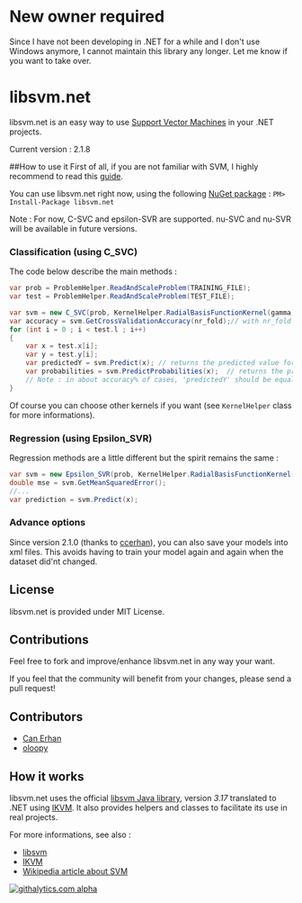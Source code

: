 # New owner required
Since I have not been developing in .NET for a while and I don't use Windows anymore, I cannot maintain this library any longer. Let me know if you want to take over.


# libsvm.net 


libsvm.net is an easy way to use [Support Vector Machines](https://en.wikipedia.org/wiki/Support_vector_machine) in your .NET projects.

Current version : 2.1.8

##How to use it
First of all, if you are not familiar with SVM, I highly recommend to read this [guide](http://www.csie.ntu.edu.tw/~cjlin/papers/guide/guide.pdf).
 
You can use libsvm.net right now, using the following [NuGet package](http://nuget.org/packages/libsvm.net/ ) : 
`PM> Install-Package libsvm.net`

Note : For now, C-SVC and epsilon-SVR are supported. nu-SVC and nu-SVR will be available in future versions.

### Classification (using C_SVC)
The code below describe the main methods :
```c#
var prob = ProblemHelper.ReadAndScaleProblem(TRAINING_FILE);
var test = ProblemHelper.ReadAndScaleProblem(TEST_FILE);

var svm = new C_SVC(prob, KernelHelper.RadialBasisFunctionKernel(gamma), C);
var accuracy = svm.GetCrossValidationAccuracy(nr_fold);// with nr_fold > 1
for (int i = 0 ; i < test.l ; i++)
{
    var x = test.x[i];
    var y = test.y[i];
    var predictedY = svm.Predict(x); // returns the predicted value for 'x' attributes
    var probabilities = svm.PredictProbabilities(x);  // returns the probabilities for each class
    // Note : in about accuracy% of cases, 'predictedY' should be equal to 'y'
}
```
Of course you can choose other kernels if you want (see `KernelHelper` class for more informations).

### Regression (using Epsilon_SVR)
Regression methods are a little different but the spirit remains the same :
```c#
var svm = new Epsilon_SVR(prob, KernelHelper.RadialBasisFunctionKernel(gamma), C, epsilon);
double mse = svm.GetMeanSquaredError(); 
//...
var prediction = svm.Predict(x);
```

### Advance options
Since version 2.1.0 (thanks to [ccerhan](https://github.com/ccerhan)), you can also save your models into xml files. This avoids having to train your model again and again when the dataset did'nt changed.

## License
libsvm.net is provided under MIT License.

## Contributions
Feel free to fork and improve/enhance libsvm.net in any way your want.

If you feel that the community will benefit from your changes, please send a pull request!

## Contributors
 * [Can Erhan](https://github.com/ccerhan)
 * [oloopy](https://github.com/oloopy)

## How it works
libsvm.net uses the official [libsvm Java library](http://www.csie.ntu.edu.tw/~cjlin/libsvm/#java), version *3.17* translated to .NET using [IKVM](http://www.ikvm.net/). It also provides helpers and classes to facilitate its use in real projects.

For more informations, see also :
 * [libsvm](http://www.csie.ntu.edu.tw/~cjlin/libsvm/)
 * [IKVM](http://www.ikvm.net/)
 * [Wikipedia article about SVM](https://en.wikipedia.org/wiki/Support_vector_machine)


[![githalytics.com alpha](https://cruel-carlota.pagodabox.com/abd9bce9df6164dedaa164cbf971ed21 "githalytics.com")](http://githalytics.com/nicolaspanel/libsvm.net)
